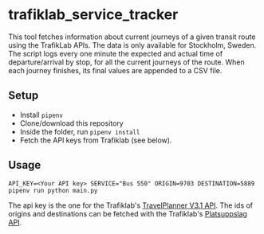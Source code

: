 # trafiklab_service_tracker

This tool fetches information about current journeys of a given transit route using the TrafikLab APIs. The data is only available for Stockholm, Sweden.
The script logs every one minute the expected and actual time of departure/arrival by stop, for all the current journeys of the route. When each journey finishes, its final values are appended to a CSV file.

## Setup
- Install `pipenv`
- Clone/download this repository
- Inside the folder, run `pipenv install`
- Fetch the API keys from Trafiklab (see below).

## Usage
```
API_KEY=<Your API key> SERVICE="Bus 550" ORIGIN=9703 DESTINATION=5889 pipenv run python main.py
```

The api key is the one for the Trafiklab's [TravelPlanner V3.1 API](https://www.trafiklab.se/api/sl-reseplanerare-31).
The ids of origins and destinations can be fetched with the Trafiklab's [Platsuppslag API](https://www.trafiklab.se/api/sl-platsuppslag/dokumentation).
